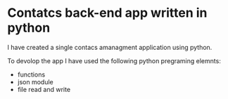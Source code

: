 # Contatcs back-end app written in python

I have created a single contacs amanagment application using python.

To devolop the app I have used the following python pregraming elemnts:

- functions
- json module
- file read and write
